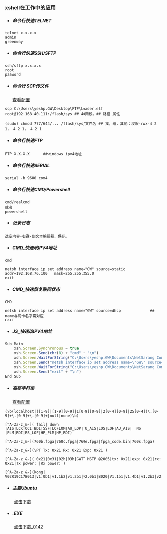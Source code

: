 ### xshell在工作中的应用

- ##### 命令行快速TELNET

```
telnet x.x.x.x
admin
greenway
```

- ##### 命令行快速SSH/SFTP

```
ssh/sftp x.x.x.x
root
paaword
```

- ##### 命令行  SCP传文件

  [查看配置](https://version-1301999062.cos.ap-beijing.myqcloud.com/xshell%20%20%20scp%E4%BC%A0%E6%96%87%E4%BB%B6.pdf)

```
scp C:\Users\yeshp.GW\Desktop\FTP\Loader.elf root@192.168.40.111:/flash/sys ## 40网段。## 路径 属性
```

```
(sudo) chmod 777/644/... /flash/sys/文件名 ## 我，组，其他；权限-rwx-4 2 1， 4 2 1， 4 2 1
```

- ##### 命令行快速FTP

```
FTP X.X.X.X      ##windows ipv4地址
```

- ##### 命令行快速SERIAL

```
serial -b 9600 com4  
```

- ##### 命令行快速CMD/Powershell

```
cmd/realcmd
或者
powershell
```

- ##### 记录日志

```
选定内容-右键-到文本编辑器，保存。
```

- ##### CMD_快速改IPV4地址

```
cmd

netsh interface ip set address name="GW" source=static addr=192.168.76.100   mask=255.255.255.0
exit
```

- ##### CMD_快速恢复联网状态

```
CMD

netsh interface ip set address name="GW" source=dhcp             ## name与网卡名字需对应
EXIT 
```

- ##### JS_快速改IPV4地址

```js
Sub Main
	xsh.Screen.Synchronous = true
	xsh.Screen.Send(chr(8) + "cmd" + "\n")
	xsh.Screen.WaitForString("C:\Users\yeshp.GW\Documents\NetSarang Computer\7\Xshell\Sessions>")
	xsh.Screen.Send("netsh interface ip set address name=\"GW\" source=static addr=192.168.76.100 mask=255.255.255.0" + "\n")
	xsh.Screen.WaitForString("C:\Users\yeshp.GW\Documents\NetSarang Computer\7\Xshell\Sessions>")
	xsh.Screen.Send("exit" + "\n")
End Sub
```

- ##### 高亮字符串

  [查看配置](https://version-1301999062.cos.ap-beijing.myqcloud.com/xshell%20%20%20%E9%AB%98%E4%BA%AE%E5%AD%97%E7%AC%A6.pdf)

```
(\b(localhost|([1-9]|[1-9][0-9]|1[0-9][0-9]|2[0-4][0-9]|25[0-4])\.[0-9]+\.[0-9]+\.[0-9]+|null|none)\b)
```

```
[^A-Za-z_&-]( fail| down |AIS|LCK|OCI|BDI|SSF|LOFLOM|AU_LOP|TU_AIS|LOS|LOF|AU_AIS|  No  |PLM|RDI|RS_LOF|HP_PLM|HP_RDI)
```

```
[^A-Za-z_&-](760b.fpga|760c.fpga|760e.fpga|fpga_code.bin|760s.fpga)
```

```
[^A-Za-z_&-](\PT Tx: 0x21 Rx: 0x21 Exp: 0x21 )
```

```
[^A-Za-z_&-]( 0x21|0x31|02h|03h|GWTT MSTP @2005|tx: 0x21|exp: 0x21|rx: 0x21|Tx power: |Rx power: )
```

```
[^A-Za-z_&-](kong| V02R19C17B013|v1.0b1|v1.1b2|v1.2b1|v2.0b1|B020|V1.1b1|v1.4b1|v1.2b3|v2.2b2|v1.0b2|nms.fpga|sw.fpga|app_code.bin|sysfile_ini.bin)
```

- ##### 主题Ubuntu

&emsp;&emsp;[点击下载](https://gitbook-pic-1301999062.cos.ap-beijing.myqcloud.com/ubuntu.xcs)

- ##### .EXE

&emsp;&emsp;[点击下载_0142](https://version-1301999062.cos.ap-beijing.myqcloud.com/Xshell-7.0.0142p.exe)